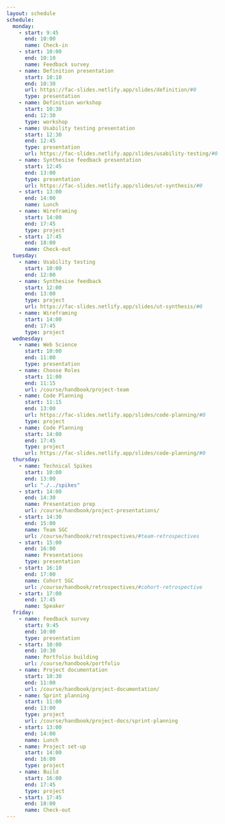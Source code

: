 ```yaml
---
layout: schedule
schedule:
  monday:
    - start: 9:45
      end: 10:00
      name: Check-in
    - start: 10:00
      end: 10:10
      name: Feedback survey
    - name: Definition presentation
      start: 10:10
      end: 10:30
      url: https://fac-slides.netlify.app/slides/definition/#0
      type: presentation
    - name: Definition workshop
      start: 10:30
      end: 12:30
      type: workshop
    - name: Usability testing presentation
      start: 12:30
      end: 12:45
      type: presentation
      url: https://fac-slides.netlify.app/slides/usability-testing/#0
    - name: Synthesise feedback presentation
      start: 12:45
      end: 13:00
      type: presentation
      url: https://fac-slides.netlify.app/slides/ut-synthesis/#0
    - start: 13:00
      end: 14:00
      name: Lunch
    - name: Wireframing
      start: 14:00
      end: 17:45
      type: project
    - start: 17:45
      end: 18:00
      name: Check-out
  tuesday:
    - name: Usability testing
      start: 10:00
      end: 12:00
    - name: Synthesise feedback
      start: 12:00
      end: 13:00
      type: project
      url: https://fac-slides.netlify.app/slides/ut-synthesis/#0
    - name: Wireframing
      start: 14:00
      end: 17:45
      type: project
  wednesday:
    - name: Web Science
      start: 10:00
      end: 11:00
      type: presentation
    - name: Choose Roles
      start: 11:00
      end: 11:15
      url: /course/handbook/project-team
    - name: Code Planning
      start: 11:15
      end: 13:00
      url: https://fac-slides.netlify.app/slides/code-planning/#0
      type: project
    - name: Code Planning
      start: 14:00
      end: 17:45
      type: project
      url: https://fac-slides.netlify.app/slides/code-planning/#0
  thursday:
    - name: Technical Spikes
      start: 10:00
      end: 13:00
      url: "./../spikes"
    - start: 14:00
      end: 14:30
      name: Presentation prep
      url: /course/handbook/project-presentations/
    - start: 14:30
      end: 15:00
      name: Team SGC
      url: /course/handbook/retrospectives/#team-retrospectives
    - start: 15:00
      end: 16:00
      name: Presentations
      type: presentation
    - start: 16:10
      end: 17:00
      name: Cohort SGC
      url: /course/handbook/retrospectives/#cohort-retrospective
    - start: 17:00
      end: 17:45
      name: Speaker
  friday:
    - name: Feedback survey
      start: 9:45
      end: 10:00
      type: presentation
    - start: 10:00
      end: 10:30
      name: Portfolio building
      url: /course/handbook/portfolio
    - name: Project documentation
      start: 10:30
      end: 11:00
      url: /course/handbook/project-documentation/
    - name: Sprint planning
      start: 11:00
      end: 13:00
      type: project
      url: /course/handbook/project-docs/sprint-planning
    - start: 13:00
      end: 14:00
      name: Lunch
    - name: Project set-up
      start: 14:00
      end: 16:00
      type: project
    - name: Build
      start: 16:00
      end: 17:45
      type: project
    - start: 17:45
      end: 18:00
      name: Check-out
---
```

